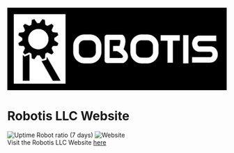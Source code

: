 
[![Robotis LLC](img/robotisllc.svg)](https://robotis.llc/)
# Robotis LLC Website
![Uptime Robot ratio (7 days)](https://img.shields.io/uptimerobot/ratio/7/m785443686-b0b4b433eb49f37478aa9866?color=lime-green)
![Website](https://img.shields.io/website?down_color=red&down_message=offline&up_color=lime-green&up_message=online&url=https%3A%2F%2Frobotis.llc%2F)
<BR>
Visit the Robotis LLC Website [here](https://robotis.llc/)

